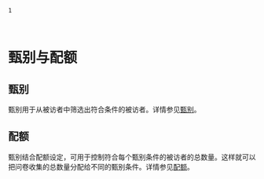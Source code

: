 ```index
1
```

```tag

```

```summary

```
# 甄别与配额

## 甄别
甄别用于从被访者中筛选出符合条件的被访者。详情参见[甄别](./01screening/01addScreeningintoSurvey.md)。

## 配额
甄别结合配额设定，可用于控制符合每个甄别条件的被访者的总数量。这样就可以把问卷收集的总数量分配给不同的甄别条件。详情参见[配额](./02quota/01quotaSetting.md)。
